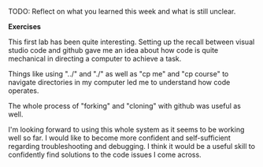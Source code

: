 TODO: Reflect on what you learned this week and what is still unclear.

**Exercises**

This first lab has been quite interesting. Setting up the recall between visual studio code and github gave me an idea about how code is quite mechanical in directing a computer to achieve a task. 

Things like using "../" and "./" as well as "cp me" and "cp course" to navigate directories in my computer led me to understand how code operates. 

The whole process of "forking" and "cloning" with github was useful as well. 

I'm looking forward to using this whole system as it seems to be working well so far. I would like to become more confident and self-sufficient regarding troubleshooting and debugging. I think it would be a useful skill to confidently find solutions to the code issues I come across. 